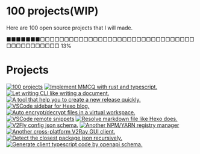 # 100 projects(WIP)

Here are 100 open source projects that I will made.

■■■■■■■□□□□□□□□□□□□□□□□□□□□□□□□□□□□□□□□□□□□□□□□□□□ 13%

# Projects

[![100 projects](https://github-readme-stats.vercel.app/api/pin/?username=0x-jerry&repo=100)](https://github.com/0x-jerry/100)
[![Implement MMCQ with rust and typescript.](https://github-readme-stats.vercel.app/api/pin/?username=0x-jerry&repo=mmcq.js)](https://github.com/0x-jerry/mmcq.js)
[![Let writing CLI like writing a document.](https://github-readme-stats.vercel.app/api/pin/?username=0x-jerry&repo=silver)](https://github.com/0x-jerry/silver)
[![A tool that help you to create a new release quickly.](https://github-readme-stats.vercel.app/api/pin/?username=0x-jerry&repo=x-release)](https://github.com/0x-jerry/x-release)
[![VSCode sidebar for Hexo blog.](https://github-readme-stats.vercel.app/api/pin/?username=0x-jerry&repo=vscode-hexo-utils)](https://github.com/0x-jerry/vscode-hexo-utils)
[![Auto encrypt/decrypt files in a virtual workspace.](https://github-readme-stats.vercel.app/api/pin/?username=0x-jerry&repo=vscode-private-notes)](https://github.com/0x-jerry/vscode-private-notes)
[![VSCode remote snippets](https://github-readme-stats.vercel.app/api/pin/?username=0x-jerry&repo=vscode-remote-snippets)](https://github.com/0x-jerry/vscode-remote-snippets)
[![Resolve markdown file like Hexo does.](https://github-readme-stats.vercel.app/api/pin/?username=0x-jerry&repo=vite-plugin-blog)](https://github.com/0x-jerry/vite-plugin-blog)
[![V2Fly config json schema.](https://github-readme-stats.vercel.app/api/pin/?username=0x-jerry&repo=v2fly-schema)](https://github.com/0x-jerry/v2fly-schema)
[![Another NPM/YARN registry manager](https://github-readme-stats.vercel.app/api/pin/?username=0x-jerry&repo=onrm)](https://github.com/0x-jerry/onrm)
[![Another cross-platform V2Ray GUI client.](https://github-readme-stats.vercel.app/api/pin/?username=0x-jerry&repo=e2fly)](https://github.com/0x-jerry/e2fly)
[![Detect the closest `package.json` recursively.](https://github-readme-stats.vercel.app/api/pin/?username=0x-jerry&repo=load-pkg)](https://github.com/0x-jerry/load-pkg)
[![Generate client typescript code by openapi schema.](https://github-readme-stats.vercel.app/api/pin/?username=0x-jerry&repo=openapi-ts)](https://github.com/0x-jerry/openapi-ts)
